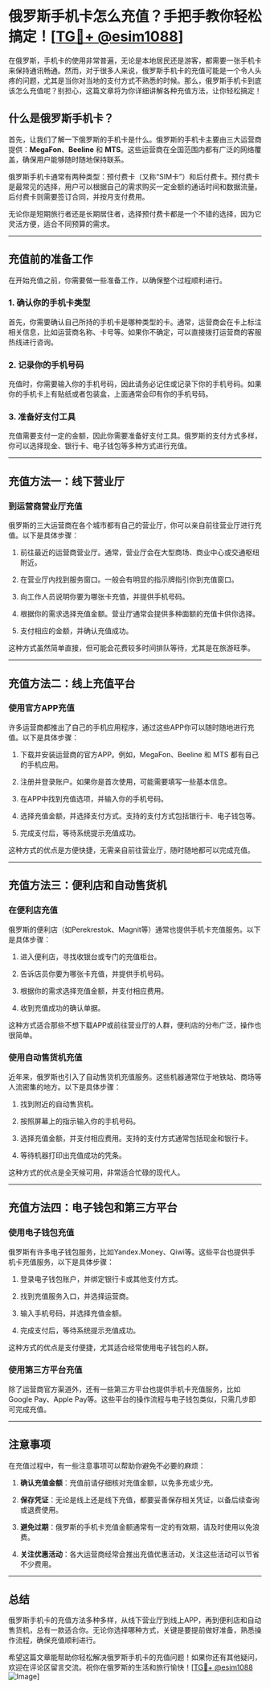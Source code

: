 # 俄罗斯手机卡怎么充值？手把手教你轻松搞定！[[TG💪+ @esim1088](https://t.me/s/esim1088)]

在俄罗斯，手机卡的使用非常普遍，无论是本地居民还是游客，都需要一张手机卡来保持通讯畅通。然而，对于很多人来说，俄罗斯手机卡的充值可能是一个令人头疼的问题，尤其是当你对当地的支付方式不熟悉的时候。那么，俄罗斯手机卡到底该怎么充值呢？别担心，这篇文章将为你详细讲解各种充值方法，让你轻松搞定！

## 什么是俄罗斯手机卡？

首先，让我们了解一下俄罗斯的手机卡是什么。俄罗斯的手机卡主要由三大运营商提供：**MegaFon**、**Beeline** 和 **MTS**。这些运营商在全国范围内都有广泛的网络覆盖，确保用户能够随时随地保持联系。

俄罗斯手机卡通常有两种类型：预付费卡（又称“SIM卡”）和后付费卡。预付费卡是最常见的选择，用户可以根据自己的需求购买一定金额的通话时间和数据流量。后付费卡则需要签订合同，并按月支付费用。

无论你是短期旅行者还是长期居住者，选择预付费卡都是一个不错的选择，因为它灵活方便，适合不同预算的需求。

---

## 充值前的准备工作

在开始充值之前，你需要做一些准备工作，以确保整个过程顺利进行。

### 1. 确认你的手机卡类型

首先，你需要确认自己所持的手机卡是哪种类型的卡。通常，运营商会在卡上标注相关信息，比如运营商名称、卡号等。如果你不确定，可以直接拨打运营商的客服热线进行咨询。

### 2. 记录你的手机号码

充值时，你需要输入你的手机号码，因此请务必记住或记录下你的手机号码。如果你的手机卡上有贴纸或者包装盒，上面通常会印有你的手机号码。

### 3. 准备好支付工具

充值需要支付一定的金额，因此你需要准备好支付工具。俄罗斯的支付方式多样，你可以选择现金、银行卡、电子钱包等多种方式进行充值。

---

## 充值方法一：线下营业厅

### 到运营商营业厅充值

俄罗斯的三大运营商在各个城市都有自己的营业厅，你可以亲自前往营业厅进行充值。以下是具体步骤：

1. 前往最近的运营商营业厅。通常，营业厅会在大型商场、商业中心或交通枢纽附近。
   
2. 在营业厅内找到服务窗口。一般会有明显的指示牌指引你到充值窗口。

3. 向工作人员说明你要为哪张卡充值，并提供手机号码。

4. 根据你的需求选择充值金额。营业厅通常会提供多种面额的充值卡供你选择。

5. 支付相应的金额，并确认充值成功。

这种方式虽然简单直接，但可能会花费较多时间排队等待，尤其是在旅游旺季。

---

## 充值方法二：线上充值平台

### 使用官方APP充值

许多运营商都推出了自己的手机应用程序，通过这些APP你可以随时随地进行充值。以下是具体步骤：

1. 下载并安装运营商的官方APP。例如，MegaFon、Beeline 和 MTS 都有自己的手机应用。

2. 注册并登录账户。如果你是首次使用，可能需要填写一些基本信息。

3. 在APP中找到充值选项，并输入你的手机号码。

4. 选择充值金额，并选择支付方式。支持的支付方式包括银行卡、电子钱包等。

5. 完成支付后，等待系统提示充值成功。

这种方式的优点是方便快捷，无需亲自前往营业厅，随时随地都可以完成充值。

---

## 充值方法三：便利店和自动售货机

### 在便利店充值

俄罗斯的便利店（如Perekrestok、Magnit等）通常也提供手机卡充值服务。以下是具体步骤：

1. 进入便利店，寻找收银台或专门的充值柜台。

2. 告诉店员你要为哪张卡充值，并提供手机号码。

3. 根据你的需求选择充值金额，并支付相应费用。

4. 收到充值成功的确认单据。

这种方式适合那些不想下载APP或前往营业厅的人群，便利店的分布广泛，操作也很简单。

### 使用自动售货机充值

近年来，俄罗斯也引入了自动售货机充值服务。这些机器通常位于地铁站、商场等人流密集的地方。以下是具体步骤：

1. 找到附近的自动售货机。

2. 按照屏幕上的指示输入你的手机号码。

3. 选择充值金额，并支付相应费用。支持的支付方式通常包括现金和银行卡。

4. 等待机器打印出充值成功的凭条。

这种方式的优点是全天候可用，非常适合忙碌的现代人。

---

## 充值方法四：电子钱包和第三方平台

### 使用电子钱包充值

俄罗斯有许多电子钱包服务，比如Yandex.Money、Qiwi等。这些平台也提供手机卡充值服务，以下是具体步骤：

1. 登录电子钱包账户，并绑定银行卡或其他支付方式。

2. 找到充值服务入口，并选择运营商。

3. 输入手机号码，并选择充值金额。

4. 完成支付后，等待系统提示充值成功。

这种方式的优点是支付便捷，尤其适合经常使用电子钱包的人群。

### 使用第三方平台充值

除了运营商官方渠道外，还有一些第三方平台也提供手机卡充值服务，比如Google Pay、Apple Pay等。这些平台的操作流程与电子钱包类似，只需几步即可完成充值。

---

## 注意事项

在充值过程中，有一些注意事项可以帮助你避免不必要的麻烦：

1. **确认充值金额**：充值前请仔细核对充值金额，以免多充或少充。

2. **保存凭证**：无论是线上还是线下充值，都要妥善保存相关凭证，以备后续查询或退费使用。

3. **避免过期**：俄罗斯的手机卡充值金额通常有一定的有效期，请及时使用以免浪费。

4. **关注优惠活动**：各大运营商经常会推出充值优惠活动，关注这些活动可以节省不少费用。

---

## 总结

俄罗斯手机卡的充值方法多种多样，从线下营业厅到线上APP，再到便利店和自动售货机，总有一款适合你。无论你选择哪种方式，关键是要提前做好准备，熟悉操作流程，确保充值顺利进行。

希望这篇文章能帮助你轻松解决俄罗斯手机卡的充值问题！如果你还有其他疑问，欢迎在评论区留言交流。祝你在俄罗斯的生活和旅行愉快！[[TG💪+ @esim1088](https://t.me/s/esim1088) ![Image](https://i.postimg.cc/4NQfJmqS/Snipaste-2025-05-13-00-14-12.png)]